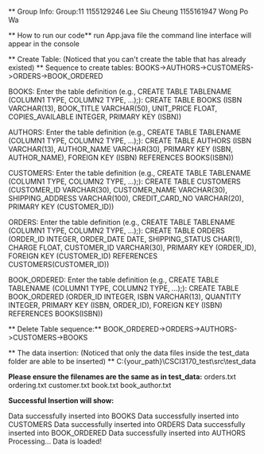 ** Group Info:
Group:11
1155129246 Lee Siu Cheung
1155161947 Wong Po Wa

** How to run our code**
run App.java file
the command line interface will appear in the console

** Create Table: (Noticed that you can't create the table that has already existed) **
Sequence to create tables:
BOOKS->AUTHORS->CUSTOMERS->ORDERS->BOOK_ORDERED

BOOKS:
Enter the table definition (e.g., CREATE TABLE TABLENAME (COLUMN1 TYPE, COLUMN2 TYPE, ...);):
CREATE TABLE BOOKS (ISBN VARCHAR(13), BOOK_TITLE VARCHAR(50), UNIT_PRICE FLOAT, COPIES_AVAILABLE INTEGER, PRIMARY KEY (ISBN))

AUTHORS:
Enter the table definition (e.g., CREATE TABLE TABLENAME (COLUMN1 TYPE, COLUMN2 TYPE, ...);):
CREATE TABLE AUTHORS (ISBN VARCHAR(13), AUTHOR_NAME VARCHAR(30), PRIMARY KEY (ISBN, AUTHOR_NAME), FOREIGN KEY (ISBN) REFERENCES BOOKS(ISBN))

CUSTOMERS:
Enter the table definition (e.g., CREATE TABLE TABLENAME (COLUMN1 TYPE, COLUMN2 TYPE, ...);):
CREATE TABLE CUSTOMERS (CUSTOMER_ID VARCHAR(30), CUSTOMER_NAME VARCHAR(30), SHIPPING_ADDRESS VARCHAR(100), CREDIT_CARD_NO VARCHAR(20), PRIMARY KEY (CUSTOMER_ID))

ORDERS:
Enter the table definition (e.g., CREATE TABLE TABLENAME (COLUMN1 TYPE, COLUMN2 TYPE, ...);):
CREATE TABLE ORDERS (ORDER_ID INTEGER, ORDER_DATE DATE, SHIPPING_STATUS CHAR(1), CHARGE FLOAT, CUSTOMER_ID VARCHAR(30), PRIMARY KEY (ORDER_ID), FOREIGN KEY (CUSTOMER_ID) REFERENCES CUSTOMERS(CUSTOMER_ID))

BOOK_ORDERED:
Enter the table definition (e.g., CREATE TABLE TABLENAME (COLUMN1 TYPE, COLUMN2 TYPE, ...);):
CREATE TABLE BOOK_ORDERED (ORDER_ID INTEGER, ISBN VARCHAR(13), QUANTITY INTEGER, PRIMARY KEY (ISBN, ORDER_ID), FOREIGN KEY (ISBN) REFERENCES BOOKS(ISBN))

** Delete Table sequence:**
BOOK_ORDERED->ORDERS->AUTHORS->CUSTOMERS->BOOKS

** The data insertion: (Noticed that only the data files inside the test_data folder are able to be inserted) **
C:\{your_path}\CSCI3170_test\src\test_data

**Please ensure the filenames are the same as in test_data:**
orders.txt
ordering.txt
customer.txt
book.txt
book_author.txt

**Successful Insertion will show:**

Data successfully inserted into BOOKS
Data successfully inserted into CUSTOMERS
Data successfully inserted into ORDERS
Data successfully inserted into BOOK_ORDERED
Data successfully inserted into AUTHORS Processing... Data is loaded!


